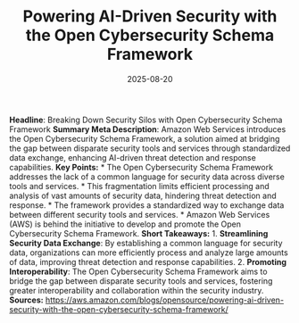 ﻿---
title: Powering AI-Driven Security with the Open Cybersecurity Schema Framework
date: '2025-08-20'
category: Markets
summary: ''
slug: powering aidriven security with the open cybersecurity schem
source_urls:
- https://aws.amazon.com/blogs/opensource/powering-ai-driven-security-with-the-open-cybersecurity-schema-framework/
seo:
  title: Powering AI-Driven Security with the Open Cybersecurity Schema Framework
    | Hash n Hedge
  description: ''
  keywords:
  - news
  - markets
  - brief
---

**Headline**: Breaking Down Security Silos with Open Cybersecurity Schema Framework  **Summary Meta Description**: Amazon Web Services introduces the Open Cybersecurity Schema Framework, a solution aimed at bridging the gap between disparate security tools and services through standardized data exchange, enhancing AI-driven threat detection and response capabilities.  **Key Points:**  * The Open Cybersecurity Schema Framework addresses the lack of a common language for security data across diverse tools and services. * This fragmentation limits efficient processing and analysis of vast amounts of security data, hindering threat detection and response. * The framework provides a standardized way to exchange data between different security tools and services. * Amazon Web Services (AWS) is behind the initiative to develop and promote the Open Cybersecurity Schema Framework.  **Short Takeaways:**  1. **Streamlining Security Data Exchange**: By establishing a common language for security data, organizations can more efficiently process and analyze large amounts of data, improving threat detection and response capabilities. 2. **Promoting Interoperability**: The Open Cybersecurity Schema Framework aims to bridge the gap between disparate security tools and services, fostering greater interoperability and collaboration within the security industry.  **Sources:**  https://aws.amazon.com/blogs/opensource/powering-ai-driven-security-with-the-open-cybersecurity-schema-framework/ 
